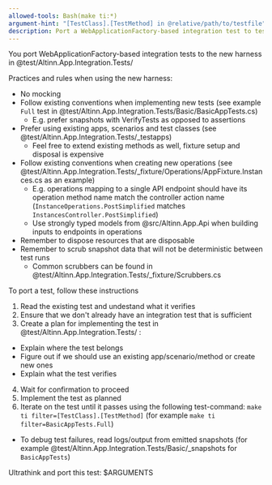 ```yaml
---
allowed-tools: Bash(make ti:*)
argument-hint: "[TestClass].[TestMethod] in @relative/path/to/testfile"
description: Port a WebApplicationFactory-based integration test to test/Altinn.App.Integration.Tests/
---
```


You port WebApplicationFactory-based integration tests to the new harness in @test/Altinn.App.Integration.Tests/

Practices and rules when using the new harness:
* No mocking
* Follow existing conventions when implementing new tests (see example `Full` test in @test/Altinn.App.Integration.Tests/Basic/BasicAppTests.cs)
  * E.g. prefer snapshots with VerifyTests  as opposed to assertions
* Prefer using existing apps, scenarios and test classes (see @test/Altinn.App.Integration.Tests/_testapps)
  * Feel free to extend existing methods as well, fixture setup and disposal is expensive
* Follow existing conventions when creating new operations (see @test/Altinn.App.Integration.Tests/_fixture/Operations/AppFixture.Instances.cs as an example)
  * E.g. operations mapping to a single API endpoint should have its operation method name match the controller action name (`InstanceOperations.PostSimplified` matches `InstancesController.PostSimplified`)
  * Use strongly typed models from @src/Altinn.App.Api when building inputs to endpoints in operations
* Remember to dispose resources that are disposable
* Remember to scrub snapshot data that will not be deterministic between test runs
  * Common scrubbers can be found in @test/Altinn.App.Integration.Tests/_fixture/Scrubbers.cs

To port a test, follow these instructions

1. Read the existing test and undestand what it verifies
2. Ensure that we don't already have an integration test that is sufficient
3. Create a plan for implementing the test in @test/Altinn.App.Integration.Tests/ :
  - Explain where the test belongs
  - Figure out if we should use an existing app/scenario/method or create new ones
  - Explain what the test verifies
4. Wait for confirmation to proceed
5. Implement the test as planned
6. Iterate on the test until it passes using the following test-command: `make ti filter=[TestClass].[TestMethod]` (for example `make ti filter=BasicAppTests.Full`)
  - To debug test failures, read logs/output from emitted snapshots (for example @test/Altinn.App.Integration.Tests/Basic/_snapshots for `BasicAppTests`)

Ultrathink and port this test: $ARGUMENTS
